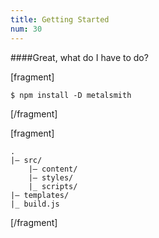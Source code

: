 ```yaml
---
title: Getting Started
num: 30
---
```


####Great, what do I have to do?

[fragment]
```
$ npm install -D metalsmith
```
[/fragment]

[fragment]
```plain
.
|– src/
    |– content/
    |– styles/
    |_ scripts/
|– templates/
|_ build.js
```
[/fragment]

